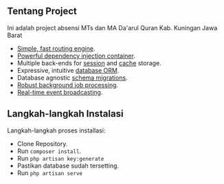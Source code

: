 ## Tentang Project

Ini adalah project absensi MTs dan MA Da'arul Quran Kab. Kuningan Jawa Barat

- [Simple, fast routing engine](https://laravel.com/docs/routing).
- [Powerful dependency injection container](https://laravel.com/docs/container).
- Multiple back-ends for [session](https://laravel.com/docs/session) and [cache](https://laravel.com/docs/cache) storage.
- Expressive, intuitive [database ORM](https://laravel.com/docs/eloquent).
- Database agnostic [schema migrations](https://laravel.com/docs/migrations).
- [Robust background job processing](https://laravel.com/docs/queues).
- [Real-time event broadcasting](https://laravel.com/docs/broadcasting).

## Langkah-langkah Instalasi

Langkah-langkah proses installasi:

- Clone Repository.
- Run <code>composer install</code>.
- Run <code>php artisan key:generate</code>
- Pastikan database sudah tersetting.
- Run <code>php artisan serve</code>
